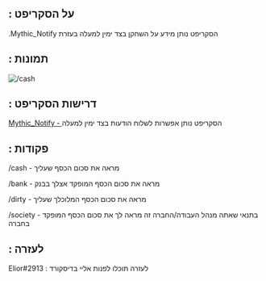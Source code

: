 ## : על הסקריפט 
.Mythic_Notify הסקריפט נותן מידע על השחקן בצד ימין למעלה בעזרת

## : תמונות
![/cash](https://i.ibb.co/Yc8fYwL/Capture.png) 
 

## : דרישות הסקריפט

[Mythic_Notify - ](https://github.com/JayMontana36/mythic_notify) הסקריפט נותן אפשרות לשלוח הודעות בצד ימין למעלה

## : פקודות

/cash - מראה את סכום הכסף שעליך

/bank - מראה את סכום הכסף המופקד אצלך בבנק

/dirty - מראה את סכום הכסף המלוכלך שעליך

/society - בתנאי שאתה מנהל העבודה/החברה זה מראה לך את סכום הכסף המופקד בחברה
            

## : לעזרה 
Elior#2913 : לעזרה תוכלו לפנות אליי בדיסקורד
